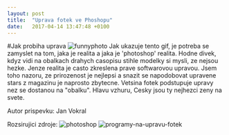 ```yaml
---
layout: post
title:  "Uprava fotek ve Phoshopu"
date:   2017-04-14 13:47:48 +0100
---
```

#Jak probiha uprava
![funnyphoto](https://media.giphy.com/media/GBBLHDFzsGxry/giphy.gif "photoshopmater")
Jak ukazuje tento gif, je potreba se zamyslet na tom, jaka je realita a jaka je 'photoshop' realita. Hodne divek, kdyz vidi na obalkach drahych casopisu stihle modelky si mysli, ze nejsou hezke. Jenze realita je casto zkreslena prave softwarovou upravou. Jsem toho nazoru, ze prirozenost je nejlepsi a snazit se napodobovat upravene stars z magazinu je naprosto zbytecne. Vetsina fotek podstupuje upravy nez se dostanou na "obalku". Hlavu vzhuru, Cesky jsou ty nejhezci zeny na svete. 

Autor prispevku: Jan Vokral

Rozsirujici zdroje:
![photoshop](https://cs.wikipedia.org/wiki/Adobe_Photoshop "wikipedie-o-photoshopu")
![programy-na-upravu-fotek](http://www.zive.cz/clanky/9-nejlepsich-programu-na-upravu-fotek-placene-i-zdarma/sc-3-a-184321/default.aspx#part=1 "dalsi-programy")